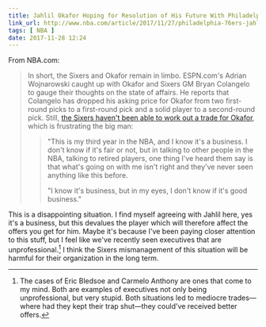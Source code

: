```yaml
---
title: Jahlil Okafor Hoping for Resolution of His Future With Philadelphia 76ers | NBA.com
link_url: http://www.nba.com/article/2017/11/27/philadelphia-76ers-jahlil-okafor-hoping-resolution-future-team-nba
tags: [ NBA ]
date: 2017-11-28 12:24
---
```


From NBA.com:

> In short, the Sixers and Okafor remain in limbo. ESPN.com's Adrian Wojnarowski caught up with Okafor and Sixers GM Bryan Colangelo to gauge their thoughts on the state of affairs. He reports that Colangelo has dropped his asking price for Okafor from two first-round picks to a first-round pick and a solid player to a second-round pick. Still, [the Sixers haven't been able to work out a trade for Okafor](http://www.espn.com/nba/story/_/id/21581687/jahlil-okafor-philadelphia-76ers-limbo-hoping-resolution), which is frustrating the big man:
> > "This is my third year in the NBA, and I know it's a business. I don't know if it's fair or not, but in talking to other people in the NBA, talking to retired players, one thing I've heard them say is that what's going on with me isn't right and they've never seen anything like this before.
> >
> > "I know it's business, but in my eyes, I don't know if it's good business."

This is a disappointing situation. I find myself agreeing with Jahlil here, yes it's a business, but this devalues the player which will therefore affect the offers you get for him. Maybe it's because I've been paying closer attention to this stuff, but I feel like we've recently seen executives that are unprofessional.[^1] I think the Sixers mismanagement of this situation will be harmful for their organization in the long term.

[^1]: The cases of Eric Bledsoe and Carmelo Anthony are ones that come to my mind. Both are examples of executives not only being unprofessional, but very stupid. Both situations led to mediocre trades—where had they kept their trap shut—they could've received better offers.